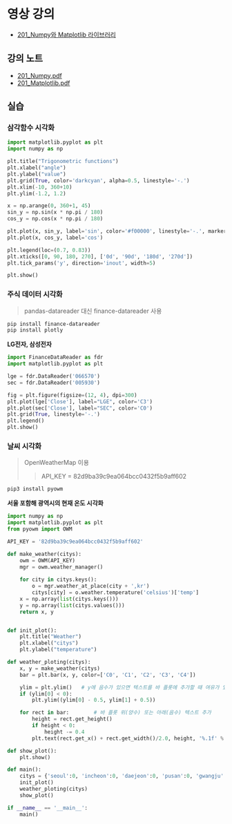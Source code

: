 # 영상 강의
- [201_Numpy와 Matplotlib 라이브러리](https://1drv.ms/v/s!AtTAtBZJQ9JFlcBvyxTP0Dh0sQYGGg?e=pGScjG)

## 강의 노트
- [201_Numpy.pdf](https://github.com/PlanXStudio/meister/files/15015370/201_Numpy.pdf)  
- [201_Matplotlib.pdf](https://github.com/PlanXStudio/meister/files/15015368/201_Matplotlib.pdf)

## 실습
### 삼각함수 시각화
```python
import matplotlib.pyplot as plt
import numpy as np

plt.title("Trigonometric functions")
plt.xlabel("angle")
plt.ylabel("value")
plt.grid(True, color='darkcyan', alpha=0.5, linestyle='-.')
plt.xlim(-10, 360+10)
plt.ylim(-1.2, 1.2)

x = np.arange(0, 360+1, 45)
sin_y = np.sin(x * np.pi / 180)
cos_y = np.cos(x * np.pi / 180)

plt.plot(x, sin_y, label='sin', color='#f00000', linestyle='-.', marker='o')
plt.plot(x, cos_y, label='cos')

plt.legend(loc=(0.7, 0.83))
plt.xticks([0, 90, 180, 270], ['0d', '90d', '180d', '270d'])
plt.tick_params('y', direction='inout', width=5)

plt.show()
```

### 주식 데이터 시각화
> pandas-datareader 대신 finance-datareader 사용
```sh
pip install finance-datareader
pip install plotly 
```

**LG전자, 삼성전자** 
```python
import FinanceDataReader as fdr
import matplotlib.pyplot as plt

lge = fdr.DataReader('066570')
sec = fdr.DataReader('005930')

fig = plt.figure(figsize=(12, 4), dpi=300)
plt.plot(lge['Close'], label="LGE", color='C3')
plt.plot(sec['Close'], label="SEC", color='C0')
plt.grid(True, linestyle='-.')
plt.legend()
plt.show()
```

### 날씨 시각화
> OpenWeatherMap 이용
>> API_KEY = 82d9ba39c9ea064bcc0432f5b9aff602
```sh
pip3 install pyowm
```

**서울 포함해 광역시의 현재 온도 시각화**
```python
import numpy as np
import matplotlib.pyplot as plt
from pyowm import OWM

API_KEY = '82d9ba39c9ea064bcc0432f5b9aff602'

def make_weather(citys):
    owm = OWM(API_KEY)
    mgr = owm.weather_manager()
    
    for city in citys.keys():
        o = mgr.weather_at_place(city + ',kr')
        citys[city] = o.weather.temperature('celsius')['temp']
    x = np.array(list(citys.keys()))
    y = np.array(list(citys.values()))
    return x, y


def init_plot():
    plt.title("Weather")
    plt.xlabel("citys")
    plt.ylabel("temperature")

def weather_ploting(citys):
    x, y = make_weather(citys)
    bar = plt.bar(x, y, color=['C0', 'C1', 'C2', 'C3', 'C4'])

    ylim = plt.ylim() 	# y에 음수가 있으면 텍스트를 바 플롯에 추가할 때 여유가 있도록 눈금 범위 확장
    if (ylim[0] < 0):
        plt.ylim((ylim[0] - 0.5, ylim[1] + 0.5))

    for rect in bar:		# 바 플롯 위(양수) 또는 아래(음수) 텍스트 추가
        height = rect.get_height()
        if height < 0: 
            height -= 0.4
        plt.text(rect.get_x() + rect.get_width()/2.0, height, '%.1f' % height, ha='center', va='bottom', size = 12)

def show_plot():
    plt.show()

def main():
    citys = {'seoul':0, 'incheon':0, 'daejeon':0, 'pusan':0, 'gwangju':0}
    init_plot()
    weather_ploting(citys)
    show_plot()

if __name__ == '__main__':
    main()
```

